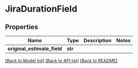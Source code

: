 # JiraDurationField

## Properties
Name | Type | Description | Notes
------------ | ------------- | ------------- | -------------
**original_estimate_field** | **str** |  | 

[[Back to Model list]](../README.md#documentation-for-models) [[Back to API list]](../README.md#documentation-for-api-endpoints) [[Back to README]](../README.md)

